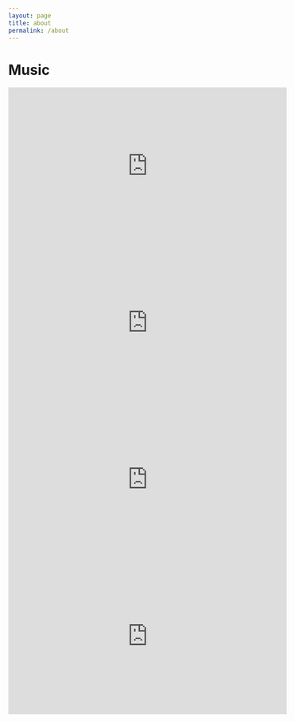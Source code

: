 ```yaml
---
layout: page
title: about
permalink: /about
---
```

# Music

<iframe width="560" height="315" src="https://www.youtube.com/embed/nNV1opm079U?controls=0" title="YouTube video player" frameborder="0" allow="accelerometer; autoplay; clipboard-write; encrypted-media; gyroscope; picture-in-picture" allowfullscreen></iframe>

<iframe width="560" height="315" src="https://www.youtube.com/embed/qWao2U2_LDo" title="YouTube video player" frameborder="0" allow="accelerometer; autoplay; clipboard-write; encrypted-media; gyroscope; picture-in-picture" allowfullscreen></iframe>

<iframe width="560" height="315" src="https://www.youtube.com/embed/952bWX76Ydk" title="YouTube video player" frameborder="0" allow="accelerometer; autoplay; clipboard-write; encrypted-media; gyroscope; picture-in-picture" allowfullscreen></iframe>

<iframe width="560" height="315" src="https://www.youtube.com/embed/PcpJUqSiSzI" title="YouTube video player" frameborder="0" allow="accelerometer; autoplay; clipboard-write; encrypted-media; gyroscope; picture-in-picture" allowfullscreen></iframe>
